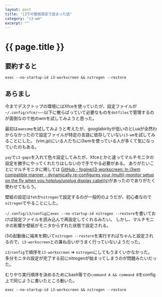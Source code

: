 ```yaml
---
layout: post
title: "i3での壁紙設定で詰まった話"
category: "i3-wm"
excerpt: ""
---
```


# {{ page.title }}


## 要約すると

```
exec --no-startup-id i3-workscreen && nitrogen --restore
```


## あらまし

今までデスクトップの環境にはXfceを使っていたが、設定ファイルが`~/.config/xfce/~~~`以下に散らばっていて必要なものを`dotfiles`で管理するのが面倒なので他のwmを試してみようと思った。

最初は`awesome`を試してみようと考えたが、googlabirityが低いのとLuaが全然わからなかったので設定ファイルが特定の言語に依存していない`i3-wm`を試してみることにした。
(vim.jp)にいる人たちにi3wmを使っている人が多くて気になっていたのもある。

`yay`で`i3-gaps`を入れて色々設定してみたが、Xfceとかと違ってマルチモニタの設定を勝手にやってくれたりはしないので手でやる必要がある。
ありがたいことにマルチモニタに関しては [GitHub - fogine/i3-workscreen: In i3wm compatible manner - dynamically re-configures your (multi)-monitor setup on the fly when you hotplug/unplug display cabel(s)](https://github.com/fogine/i3-workscreen)があったのでありがたく使わせてもらう。

壁紙の設定は`feh`か`nitrogen`で設定するのが一般的のようだが、初心者なので`nitrogen`でやることにした。

`~/.config/i3/config`に`exec --no-startup-id nitrogen --restore`を書いておけば設定ファイルを読み込んで再設定してくれるみたい。
しかし、マルチモニタの影響か壁紙がモニタからずれた状態で設定される。

i3の起動後に端末を開いて`nitrogen --restore`を実行すればちゃんと設定されるので、`i3-workscreen`との兼ね合いがうまく行っていないようだった。

`i3/config`で順序を`i3-workscreen` => `nitrogen`にしてもうまくいかなかった。
多分モニタの設定が完了する前にnitrogenが始まってしまうのが問題みたいだった。

むりやり実行順序を決めるためにbash等での`command A && command B`をconfig上で同じように書いたところ動いた。


```
exec --no-startup-id i3-workscreen && nitrogen --restore
```
